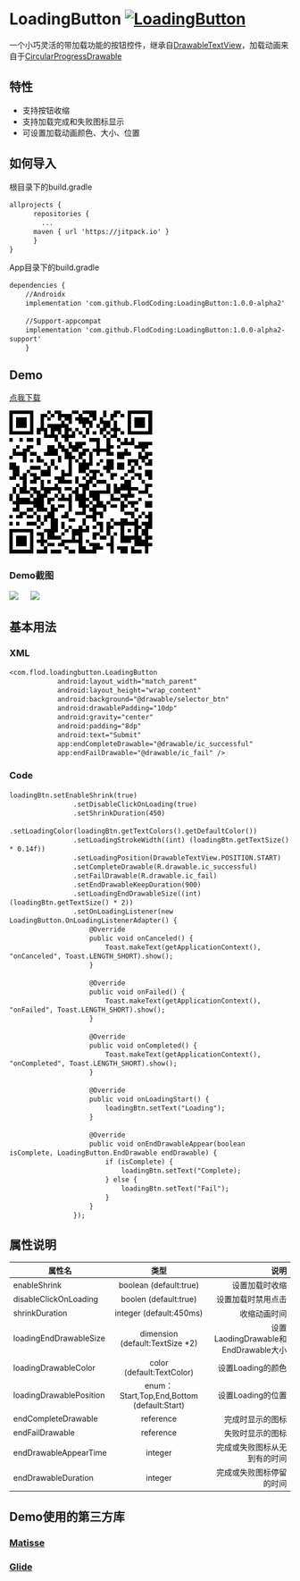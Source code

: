 # LoadingButton [![LoadingButton](https://jitpack.io/v/FlodCoding/LoadingButton.svg)](https://jitpack.io/#FlodCoding/LoadingButton)

 一个小巧灵活的带加载功能的按钮控件，继承自[DrawableTextView]()，加载动画来自于[CircularProgressDrawable](https://developer.android.google.cn/reference/android/support/v4/widget/CircularProgressDrawable?hl=en)

## 特性
   * 支持按钮收缩
   * 支持加载完成和失败图标显示
   * 可设置加载动画颜色、大小、位置
   
## 如何导入

根目录下的build.gradle

	allprojects {
		  repositories {
		  	...
		  maven { url 'https://jitpack.io' }
		  }
	}
 
 
 App目录下的build.gradle 
 
 	dependencies {
		//Androidx
		implementation 'com.github.FlodCoding:LoadingButton:1.0.0-alpha2'
		
		//Support-appcompat
		implementation 'com.github.FlodCoding:LoadingButton:1.0.0-alpha2-support'
     	}
  
 
## Demo
[点我下载](https://github.com/FlodCoding/LoadingButton/raw/master/app/build/outputs/apk/debug/app-debug.apk)

![](/screenrecord/APK_qrcode.png)

### Demo截图
![](/screenrecord/shrink.gif) &ensp;&ensp; ![](/screenrecord/noshrink.gif)

## 基本用法

### XML
```
<com.flod.loadingbutton.LoadingButton
            android:layout_width="match_parent"
            android:layout_height="wrap_content"
            android:background="@drawable/selector_btn"
            android:drawablePadding="10dp"
            android:gravity="center"
            android:padding="8dp"
            android:text="Submit"
            app:endCompleteDrawable="@drawable/ic_successful"
            app:endFailDrawable="@drawable/ic_fail" />
```
### Code
```
loadingBtn.setEnableShrink(true)
                .setDisableClickOnLoading(true)
                .setShrinkDuration(450)
                .setLoadingColor(loadingBtn.getTextColors().getDefaultColor())
                .setLoadingStrokeWidth((int) (loadingBtn.getTextSize() * 0.14f))
                .setLoadingPosition(DrawableTextView.POSITION.START)
                .setCompleteDrawable(R.drawable.ic_successful)
                .setFailDrawable(R.drawable.ic_fail)
                .setEndDrawableKeepDuration(900)
                .setLoadingEndDrawableSize((int) (loadingBtn.getTextSize() * 2))
                .setOnLoadingListener(new LoadingButton.OnLoadingListenerAdapter() {
                    @Override
                    public void onCanceled() {
                        Toast.makeText(getApplicationContext(), "onCanceled", Toast.LENGTH_SHORT).show();
                    }

                    @Override
                    public void onFailed() {   
                        Toast.makeText(getApplicationContext(), "onFailed", Toast.LENGTH_SHORT).show();
                    }

                    @Override
                    public void onCompleted() {
                        Toast.makeText(getApplicationContext(), "onCompleted", Toast.LENGTH_SHORT).show();
                    }

                    @Override
                    public void onLoadingStart() {
                        loadingBtn.setText("Loading");
                    }

                    @Override
                    public void onEndDrawableAppear(boolean isComplete, LoadingButton.EndDrawable endDrawable) {
                        if (isComplete) {
                            loadingBtn.setText("Complete);
                        } else {
                            loadingBtn.setText("Fail");
                        }
                    }
                });
```

## 属性说明
属性名|类型|说明
---|:--:|---:
enableShrink            |boolean  (default:true)                     |设置加载时收缩
disableClickOnLoading   |boolen (default:true)                       |设置加载时禁用点击
shrinkDuration          |integer (default:450ms)                     |收缩动画时间
loadingEndDrawableSize  |dimension (default:TextSize \*2)            |设置LaodingDrawable和EndDrawable大小
loadingDrawableColor    |color (default:TextColor)                   |设置Loading的颜色
loadingDrawablePosition |enum：Start,Top,End,Bottom (default:Start)  |设置Loading的位置
endCompleteDrawable     |reference                                   |完成时显示的图标
endFailDrawable         |reference                                   |失败时显示的图标
endDrawableAppearTime   |integer                                     |完成或失败图标从无到有的时间
endDrawableDuration     |integer                                     |完成或失败图标停留的时间

## Demo使用的第三方库

### [Matisse](https://github.com/zhihu/Matisse)

### [Glide](https://github.com/bumptech/glide)
